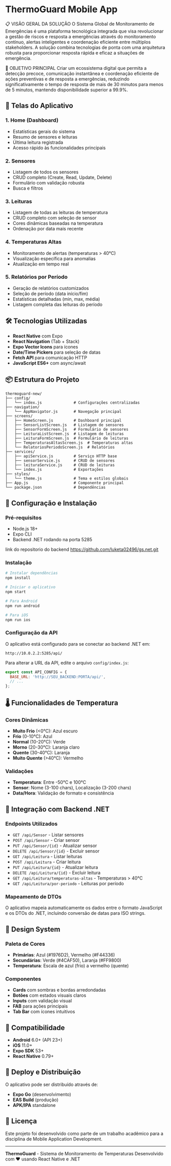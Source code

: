 # ThermoGuard Mobile App




📋 VISÃO GERAL DA SOLUÇÃO
O Sistema Global de Monitoramento de Emergências é uma plataforma tecnológica integrada que visa revolucionar a gestão de riscos e resposta a emergências através do monitoramento contínuo, alertas inteligentes e coordenação eficiente entre múltiplos stakeholders. A solução combina tecnologias de ponta com uma arquitetura robusta para proporcionar resposta rápida e eficaz a situações de emergência.


🎯 OBJETIVO PRINCIPAL
Criar um ecossistema digital que permita a detecção precoce, comunicação instantânea e coordenação eficiente de ações preventivas e de resposta a emergências, reduzindo significativamente o tempo de resposta de mais de 30 minutos para menos de 5 minutos, mantendo disponibilidade superior a 99.9%.

## 📱 Telas do Aplicativo

### 1. **Home (Dashboard)**
- Estatísticas gerais do sistema
- Resumo de sensores e leituras
- Última leitura registrada
- Acesso rápido às funcionalidades principais

### 2. **Sensores**
- Listagem de todos os sensores
- CRUD completo (Create, Read, Update, Delete)
- Formulário com validação robusta
- Busca e filtros

### 3. **Leituras**
- Listagem de todas as leituras de temperatura
- CRUD completo com seleção de sensor
- Cores dinâmicas baseadas na temperatura
- Ordenação por data mais recente

### 4. **Temperaturas Altas**
- Monitoramento de alertas (temperaturas > 40°C)
- Visualização específica para anomalias
- Atualização em tempo real

### 5. **Relatórios por Período**
- Geração de relatórios customizados
- Seleção de período (data início/fim)
- Estatísticas detalhadas (min, max, média)
- Listagem completa das leituras do período

## 🛠 Tecnologias Utilizadas

- **React Native** com Expo
- **React Navigation** (Tab + Stack)
- **Expo Vector Icons** para ícones
- **Date/Time Pickers** para seleção de datas
- **Fetch API** para comunicação HTTP
- **JavaScript ES6+** com async/await

## 📦 Estrutura do Projeto

```
thermoguard-new/
├── config/
│   └── index.js              # Configurações centralizadas
├── navigation/
│   └── AppNavigator.js       # Navegação principal
├── screens/
│   ├── HomeScreen.js         # Dashboard principal
│   ├── SensorListScreen.js   # Listagem de sensores
│   ├── SensorFormScreen.js   # Formulário de sensores
│   ├── LeituraListScreen.js  # Listagem de leituras
│   ├── LeituraFormScreen.js  # Formulário de leituras
│   ├── TemperaturasAltasScreen.js  # Temperaturas altas
│   └── RelatoriosPeriodoScreen.js  # Relatórios
├── services/
│   ├── apiService.js         # Serviço HTTP base
│   ├── sensorService.js      # CRUD de sensores
│   ├── leituraService.js     # CRUD de leituras
│   └── index.js              # Exportações
├── styles/
│   └── theme.js              # Tema e estilos globais
├── App.js                    # Componente principal
└── package.json              # Dependências
```

## 🔧 Configuração e Instalação

### Pré-requisitos
- Node.js 18+
- Expo CLI
- Backend .NET rodando na porta 5285


link do repositorio do backend  https://github.com/luketa02496/gs.net.git


### Instalação
```bash
# Instalar dependências
npm install

# Iniciar o aplicativo
npm start

# Para Android
npm run android

# Para iOS
npm run ios
```

### Configuração da API
O aplicativo está configurado para se conectar ao backend .NET em:
```
http://10.0.2.2:5285/api/
```

Para alterar a URL da API, edite o arquivo `config/index.js`:
```javascript
export const API_CONFIG = {
  BASE_URL: 'http://SEU_BACKEND:PORTA/api/',
  // ...
};
```

## 🌡️ Funcionalidades de Temperatura

### Cores Dinâmicas
- **Muito Frio** (<0°C): Azul escuro
- **Frio** (0-10°C): Azul
- **Normal** (10-20°C): Verde
- **Morno** (20-30°C): Laranja claro
- **Quente** (30-40°C): Laranja
- **Muito Quente** (>40°C): Vermelho

### Validações
- **Temperatura**: Entre -50°C e 100°C
- **Sensor**: Nome (3-100 chars), Localização (3-200 chars)
- **Data/Hora**: Validação de formato e consistência

## 🔄 Integração com Backend .NET

### Endpoints Utilizados
- `GET /api/Sensor` - Listar sensores
- `POST /api/Sensor` - Criar sensor
- `PUT /api/Sensor/{id}` - Atualizar sensor
- `DELETE /api/Sensor/{id}` - Excluir sensor
- `GET /api/Leitura` - Listar leituras
- `POST /api/Leitura` - Criar leitura
- `PUT /api/Leitura/{id}` - Atualizar leitura
- `DELETE /api/Leitura/{id}` - Excluir leitura
- `GET /api/Leitura/temperaturas-altas` - Temperaturas > 40°C
- `GET /api/Leitura/por-periodo` - Leituras por período

### Mapeamento de DTOs
O aplicativo mapeia automaticamente os dados entre o formato JavaScript e os DTOs do .NET, incluindo conversão de datas para ISO strings.

## 🎨 Design System

### Paleta de Cores
- **Primárias**: Azul (#1976D2), Vermelho (#F44336)
- **Secundárias**: Verde (#4CAF50), Laranja (#FF9800)
- **Temperatura**: Escala de azul (frio) a vermelho (quente)

### Componentes
- **Cards** com sombras e bordas arredondadas
- **Botões** com estados visuais claros
- **Inputs** com validação visual
- **FAB** para ações principais
- **Tab Bar** com ícones intuitivos

## 📱 Compatibilidade

- **Android** 6.0+ (API 23+)
- **iOS** 11.0+
- **Expo SDK** 53+
- **React Native** 0.79+

## 🚀 Deploy e Distribuição

O aplicativo pode ser distribuído através de:
- **Expo Go** (desenvolvimento)
- **EAS Build** (produção)
- **APK/IPA** standalone

## 📄 Licença

Este projeto foi desenvolvido como parte de um trabalho acadêmico para a disciplina de Mobile Application Development.

---

**ThermoGuard** - Sistema de Monitoramento de Temperaturas
Desenvolvido com ❤️ usando React Native e .NET

